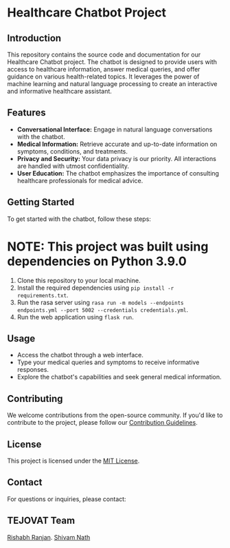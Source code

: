 # Healthcare Chatbot Project

## Introduction

This repository contains the source code and documentation for our Healthcare Chatbot project. The chatbot is designed to provide users with access to healthcare information, answer medical queries, and offer guidance on various health-related topics. It leverages the power of machine learning and natural language processing to create an interactive and informative healthcare assistant.

## Features

- **Conversational Interface:** Engage in natural language conversations with the chatbot.
- **Medical Information:** Retrieve accurate and up-to-date information on symptoms, conditions, and treatments.
- **Privacy and Security:** Your data privacy is our priority. All interactions are handled with utmost confidentiality.
- **User Education:** The chatbot emphasizes the importance of consulting healthcare professionals for medical advice.

## Getting Started

To get started with the chatbot, follow these steps:

# NOTE: This project was built using dependencies on Python 3.9.0

1. Clone this repository to your local machine.
2. Install the required dependencies using `pip install -r requirements.txt`.
3. Run the rasa server using `rasa run -m models --endpoints endpoints.yml --port 5002 --credentials credentials.yml`.
4. Run the web application using `flask run`.

## Usage

- Access the chatbot through a web interface.
- Type your medical queries and symptoms to receive informative responses.
- Explore the chatbot's capabilities and seek general medical information.

## Contributing

We welcome contributions from the open-source community. If you'd like to contribute to the project, please follow our [Contribution Guidelines](CONTRIBUTING.md).

## License

This project is licensed under the [MIT License](LICENSE).

## Contact

For questions or inquiries, please contact: 

## TEJOVAT Team

[Rishabh Ranjan](mailto:rishabh9050@gmail.com).
[Shivam Nath](mailto:shivamnath027@gmail.com)
